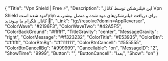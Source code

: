 {
"Title": "Vpn Shield | Free ⚡️",
"Description": "این فیلترشکن توسط کانال Vpn Shield مود شده است!\n\n
برای دریافت فیلترشکن‌های مود شده و متصل بیشتر،به کانال تلگرام ما بپیوندید 🤍",
"Link": "tg://resolve?domin=AppReverser",
"ColorWave": "#2196F3",
"ColorWaveTwo": "#42A5F5",
"ColorBackGround": "#ffffff",
"TitleGravity": "center",
"MessageGravity": "right",
"ColorMessage": "#ff323232",
"ColorTitle": "#E53935",
"ColorBtn": "#ffffff",
"ColorBtnBg": "#ff111111",
"ColorBtnCancell": "#555555",
"ColorBtnCancellBg": "#999999",
"Cancellable": "on",
"MessageID": "2",
"ShowTime": "9999",
"Button": "",
"ButtonCancell": "بعدا",
"Show": "on"
}
